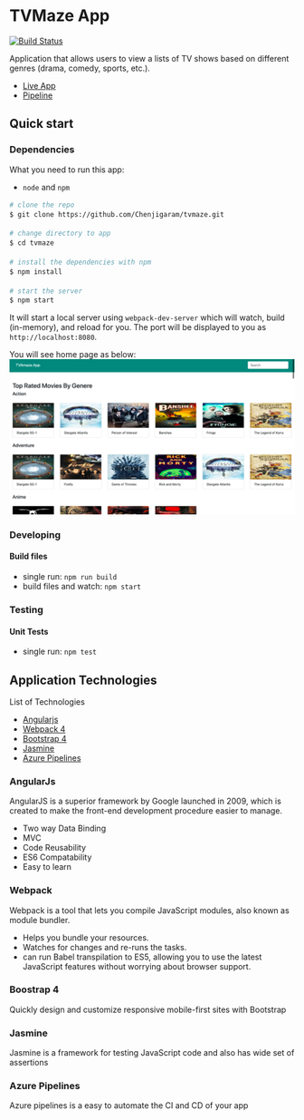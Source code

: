 # TVMaze App

[![Build Status](https://dev.azure.com/chenjigaramnaveen/retroboard/_apis/build/status/Chenjigaram.tvmaze?branchName=master)](https://dev.azure.com/chenjigaramnaveen/retroboard/_build/latest?definitionId=16&branchName=master)

Application that allows users to view a lists of TV shows based on different genres (drama, comedy, sports, etc.).

* [Live App](https://tvmaze.z1.web.core.windows.net/)
* [Pipeline](https://dev.azure.com/chenjigaramnaveen/retroboard/_build?definitionId=16)

## Quick start

### Dependencies

What you need to run this app:

* `node` and `npm`

```bash
# clone the repo
$ git clone https://github.com/Chenjigaram/tvmaze.git

# change directory to app
$ cd tvmaze

# install the dependencies with npm
$ npm install

# start the server
$ npm start

```

It will start a local server using `webpack-dev-server` which will watch, build (in-memory), and reload for you. The port will be displayed to you as `http://localhost:8080`.

You will see home page as below:
[![home](https://github.com/Chenjigaram/tvmaze/blob/master/screenshots/shorthome.png?raw=true)](https://github.com/Chenjigaram/tvmaze/blob/master/screenshots/shorthome.png?raw=true)

### Developing

#### Build files

* single run: `npm run build`
* build files and watch: `npm start`

### Testing

#### Unit Tests

* single run: `npm test`

## Application Technologies

List of Technologies

* [Angularjs](https://angularjs.org/)
* [Webpack 4](https://webpack.js.org/concepts/)
* [Bootstrap 4](https://getbootstrap.com/docs/4.0/getting-started/introduction/)
* [Jasmine](https://jasmine.github.io/)
* [Azure Pipelines](https://docs.microsoft.com/en-us/azure/devops/pipelines/?view=azure-devops)

### AngularJs

AngularJS is a superior framework by Google launched in 2009, which is created to make the front-end development procedure easier to manage.

* Two way Data Binding
* MVC
* Code Reusability
* ES6 Compatability
* Easy to learn

### Webpack

Webpack is a tool that lets you compile JavaScript modules, also known as module bundler.

* Helps you bundle your resources.
* Watches for changes and re-runs the tasks.
* can run Babel transpilation to ES5, allowing you to use the latest JavaScript features without worrying about browser support.

### Boostrap 4

Quickly design and customize responsive mobile-first sites with Bootstrap

### Jasmine

Jasmine is a framework for testing JavaScript code and also has wide set of assertions

### Azure Pipelines

Azure pipelines is a easy to automate the CI and CD of your app
